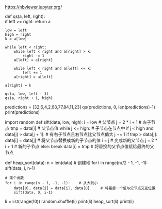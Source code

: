 https://nbviewer.jupyter.org/

def qs(a, left, right):        
    if left >= right:
        return a
    
    low = left
    high = right
    k = a[low]
    
    while left < right:
        while left < right and a[right] > k:
            right -= 1
        a[left] = a[right]

        while left < right and a[left] <= k:
            left += 1
        a[right] = a[left]
        
    a[right] = k
    
    qs(a, low, left - 1)
    qs(a, right + 1, high)

predictions = [32,6,4,2,63,77,84,11,23]
qs(predictions, 0, len(predictions)-1)
print(predictions) 


import random
def sift(data, low, high):
    i = low      # 父节点
    j = 2 * i + 1   # 左子节点
    tmp = data[i]   # 父节点值
    while j <= high:    # 子节点在节点中
        if j < high and data[j] > data[j + 1]:  # 有右子节点且右节点比父节点值大
            j += 1
        if tmp > data[j]:
            data[i] = data[j]   # 将父节点替换成新的子节点的值
            i = j   # 变成新的父节点
            j = 2 * i + 1   # 新的子节点
        else:
            break
    data[i] = tmp   # 将替换的父节点值赋给最终的父节点

def heap_sort(data):
    n = len(data)
    # 创建堆
    for i in range(n//2 - 1, -1, -1):
        sift(data, i, n-1)

    # 挨个出数
    for i in range(n - 1, -1, -1):    # 从大到小
        data[0], data[i] = data[i], data[0]     # 将最后一个值与父节点交互位置
        sift(data, 0, i-1)


li = list(range(10))
random.shuffle(li)
print(li)
heap_sort(li)
print(li)


